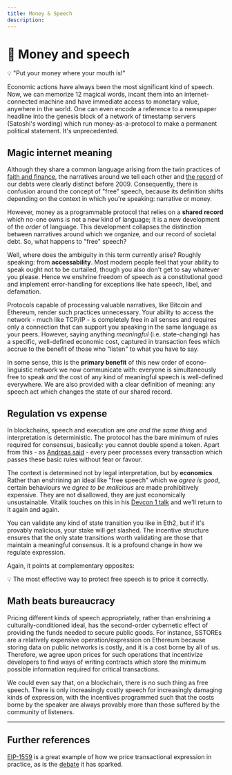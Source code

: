 ```yaml
---
title: Money & Speech
description:
---
```


# 💸 Money and speech

<div class="lightbulb">
💡 "Put your money where your mouth is!" 
</div>

Economic actions have always been the most significant kind of speech. Now, we can memorize 12 magical words, incant them into an internet-connected machine and have immediate access to monetary value, anywhere in the world. One can even encode a reference to a newspaper headline into the genesis block of a network of timestamp servers (Satoshi's wording) which run money-as-a-protocol to make a permanent political statement. It's unprecedented.

## Magic internet meaning

Although they share a common language arising from the twin practices of [faith and finance](../../module-1/playdough-protocols/#faith-and-finance), the narratives around we tell each other and [the record](../../module-1/value/#narrative) of our debts were clearly distinct before 2009. Consequently, there is confusion around the concept of "free" speech, because its definition shifts depending on the context in which you're speaking: narrative or money.

However, money as a programmable protocol that relies on a **shared record** which no-one owns is not a new kind of language; it is a new development of the *order* of language. This development collapses the distinction between narratives around which we organize, and our record of societal debt. So, what happens to "free" speech?

Well, where does the ambiguity in this term currently arise? Roughly speaking: from **accessability**. Most modern people feel that your ability to speak ought not to be curtailed, though you also don't get to say whatever you please. Hence we enshrine freedom of speech as a constitutional good and implement error-handling for exceptions like hate speech, libel, and defamation.

Protocols capable of processing valuable narratives, like Bitcoin and Ethereum, render such practices unnecessary. Your ability to access the network - much like TCP/IP - is completely free in all senses and requires only a connection that can support you speaking in the same language as your peers. However, saying anything *meaningful* (i.e. state-changing) has a specific, well-defined economic cost, captured in transaction fees which accrue to the benefit of those who "listen" to what you have to say.

In some sense, this is the **primary benefit** of this new order of econo-linguistic network we now communicate with: everyone is simultaneously free to speak *and* the cost of any kind of meaningful speech is well-defined everywhere. We are also provided with a clear definition of meaning: any speech act which changes the state of our shared record.

## Regulation vs expense

In blockchains, speech and execution are *one and the same thing* and interpretation is deterministic. The protocol has the bare minimum of rules required for consensus, basically: you cannot double spend a token. Apart from this - as [Andreas said](../../module-0/money-language/#open-protocols-and-a-network-of-value) - every peer processes every transaction which passes these basic rules without fear or favour.

The context is determined not by legal interpretation, but by **economics**. Rather than enshrining an ideal like "free speech" which we *agree is good*, certain behaviours we *agree to be malicious* are made prohibitively expensive. They are not disallowed, they are just economically unsustainable. Vitalik touches on this in his [Devcon 1 talk](../../module-1/understanding-ethereum/) and we'll return to it again and again.

You can validate any kind of state transition you like in Eth2, but if it's provably malicious, your stake will get slashed. The incentive structure ensures that the only state transitions worth validating are those that maintain a meaningful consensus. It is a profound change in how we regulate expression.

Again, it points at complementary opposites: 

<div class="lightbulb">
💡 The most effective way to protect free speech is to price it correctly.
</div>

## Math beats bureaucracy

Pricing different kinds of speech appropriately, rather than enshrining a culturally-conditioned ideal, has the second-order cybernetic effect of providing the funds needed to secure public goods. For instance, SSTOREs are a relatively expensive operation/expression on Ethereum because storing data on public networks is costly, and it is a cost borne by all of us. Therefore, we agree upon prices for such operations that incentivize developers to find ways of writing contracts which store the minimum possible information required for critical transactions.

We could even say that, on a blockchain, there is no such thing as free speech. There is only increasingly costly speech for increasingly damaging kinds of expression, with the incentives programmed such that the costs borne by the speaker are always provably more than those suffered by the community of listeners. 

---

## Further references

[EIP-1559](https://github.com/ethereum/EIPs/blob/master/EIPS/eip-1559.md) is a great example of how we price transactional expression in practice, as is the [debate](https://github.com/ethereum/EIPs/pull/2593) it has sparked.